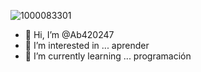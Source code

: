 ![1000083301](https://github.com/user-attachments/assets/d07a3fb7-30fb-46e6-9454-433fcd5187c3)
- 👋 Hi, I’m @Ab420247
- 👀 I’m interested in ... aprender 
- 🌱 I’m currently learning ... programación 
<!---
Ab420247/Ab420247 is a ✨ special ✨ repository because its `README.md` (this file) appears on your GitHub profile.
You can click the Preview link to take a look at your changes.
--->
